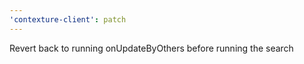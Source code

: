 ```yaml
---
'contexture-client': patch
---
```


Revert back to running onUpdateByOthers before running the search
